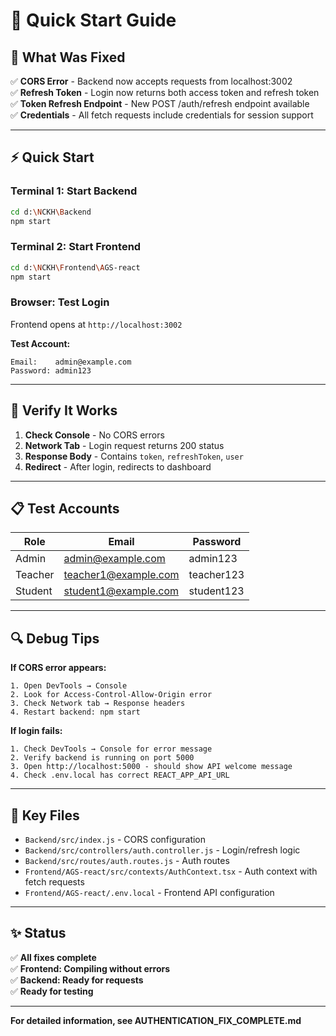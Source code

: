 # 🚀 Quick Start Guide

## 🎯 What Was Fixed

✅ **CORS Error** - Backend now accepts requests from localhost:3002  
✅ **Refresh Token** - Login now returns both access token and refresh token  
✅ **Token Refresh Endpoint** - New POST /auth/refresh endpoint available  
✅ **Credentials** - All fetch requests include credentials for session support  

---

## ⚡ Quick Start

### Terminal 1: Start Backend
```bash
cd d:\NCKH\Backend
npm start
```

### Terminal 2: Start Frontend
```bash
cd d:\NCKH\Frontend\AGS-react
npm start
```

### Browser: Test Login
Frontend opens at `http://localhost:3002`

**Test Account:**
```
Email:    admin@example.com
Password: admin123
```

---

## 🧪 Verify It Works

1. **Check Console** - No CORS errors
2. **Network Tab** - Login request returns 200 status
3. **Response Body** - Contains `token`, `refreshToken`, `user`
4. **Redirect** - After login, redirects to dashboard

---

## 📋 Test Accounts

| Role    | Email                  | Password |
|---------|------------------------|----------|
| Admin   | admin@example.com      | admin123 |
| Teacher | teacher1@example.com   | teacher123 |
| Student | student1@example.com   | student123 |

---

## 🔍 Debug Tips

**If CORS error appears:**
```
1. Open DevTools → Console
2. Look for Access-Control-Allow-Origin error
3. Check Network tab → Response headers
4. Restart backend: npm start
```

**If login fails:**
```
1. Check DevTools → Console for error message
2. Verify backend is running on port 5000
3. Open http://localhost:5000 - should show API welcome message
4. Check .env.local has correct REACT_APP_API_URL
```

---

## 📁 Key Files

- `Backend/src/index.js` - CORS configuration
- `Backend/src/controllers/auth.controller.js` - Login/refresh logic
- `Backend/src/routes/auth.routes.js` - Auth routes
- `Frontend/AGS-react/src/contexts/AuthContext.tsx` - Auth context with fetch requests
- `Frontend/AGS-react/.env.local` - Frontend API configuration

---

## ✨ Status

✅ **All fixes complete**  
✅ **Frontend: Compiling without errors**  
✅ **Backend: Ready for requests**  
✅ **Ready for testing**  

---

**For detailed information, see AUTHENTICATION_FIX_COMPLETE.md**
